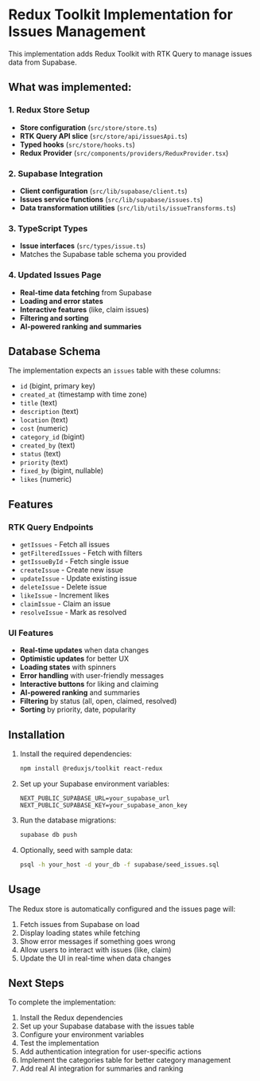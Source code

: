 # Redux Toolkit Implementation for Issues Management

This implementation adds Redux Toolkit with RTK Query to manage issues data from Supabase.

## What was implemented:

### 1. Redux Store Setup
- **Store configuration** (`src/store/store.ts`)
- **RTK Query API slice** (`src/store/api/issuesApi.ts`)
- **Typed hooks** (`src/store/hooks.ts`)
- **Redux Provider** (`src/components/providers/ReduxProvider.tsx`)

### 2. Supabase Integration
- **Client configuration** (`src/lib/supabase/client.ts`)
- **Issues service functions** (`src/lib/supabase/issues.ts`)
- **Data transformation utilities** (`src/lib/utils/issueTransforms.ts`)

### 3. TypeScript Types
- **Issue interfaces** (`src/types/issue.ts`)
- Matches the Supabase table schema you provided

### 4. Updated Issues Page
- **Real-time data fetching** from Supabase
- **Loading and error states**
- **Interactive features** (like, claim issues)
- **Filtering and sorting**
- **AI-powered ranking and summaries**

## Database Schema

The implementation expects an `issues` table with these columns:
- `id` (bigint, primary key)
- `created_at` (timestamp with time zone)
- `title` (text)
- `description` (text)
- `location` (text)
- `cost` (numeric)
- `category_id` (bigint)
- `created_by` (text)
- `status` (text)
- `priority` (text)
- `fixed_by` (bigint, nullable)
- `likes` (numeric)

## Features

### RTK Query Endpoints
- `getIssues` - Fetch all issues
- `getFilteredIssues` - Fetch with filters
- `getIssueById` - Fetch single issue
- `createIssue` - Create new issue
- `updateIssue` - Update existing issue
- `deleteIssue` - Delete issue
- `likeIssue` - Increment likes
- `claimIssue` - Claim an issue
- `resolveIssue` - Mark as resolved

### UI Features
- **Real-time updates** when data changes
- **Optimistic updates** for better UX
- **Loading states** with spinners
- **Error handling** with user-friendly messages
- **Interactive buttons** for liking and claiming
- **AI-powered ranking** and summaries
- **Filtering** by status (all, open, claimed, resolved)
- **Sorting** by priority, date, popularity

## Installation

1. Install the required dependencies:
   ```bash
   npm install @reduxjs/toolkit react-redux
   ```

2. Set up your Supabase environment variables:
   ```
   NEXT_PUBLIC_SUPABASE_URL=your_supabase_url
   NEXT_PUBLIC_SUPABASE_KEY=your_supabase_anon_key
   ```

3. Run the database migrations:
   ```bash
   supabase db push
   ```

4. Optionally, seed with sample data:
   ```bash
   psql -h your_host -d your_db -f supabase/seed_issues.sql
   ```

## Usage

The Redux store is automatically configured and the issues page will:
1. Fetch issues from Supabase on load
2. Display loading states while fetching
3. Show error messages if something goes wrong
4. Allow users to interact with issues (like, claim)
5. Update the UI in real-time when data changes

## Next Steps

To complete the implementation:
1. Install the Redux dependencies
2. Set up your Supabase database with the issues table
3. Configure your environment variables
4. Test the implementation
5. Add authentication integration for user-specific actions
6. Implement the categories table for better category management
7. Add real AI integration for summaries and ranking

